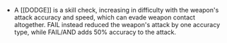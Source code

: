 - A [[DODGE]] is a skill check, increasing in difficulty with the weapon's attack accuracy and speed, which can evade weapon contact altogether. FAIL instead reduced the weapon's attack by one accuracy type, while FAIL/AND adds 50% accuracy to the attack.